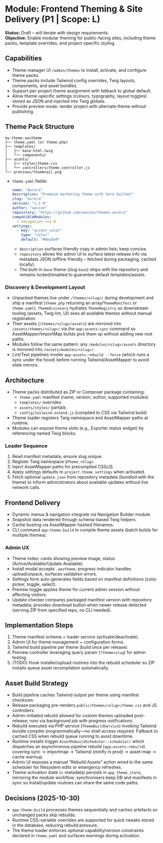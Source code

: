 # Module: Frontend Theming & Site Delivery (P1 | Scope: L)

**Status:** Draft – will iterate with design requirements.  
**Objective:** Enable modular theming for public-facing sites, including theme packs, template overrides, and project-specific styling.

## Capabilities
- Theme manager UI `/admin/themes` to install, activate, and configure theme packs.
- Theme packs include Tailwind config overrides, Twig layouts, components, and asset bundles.
- Support per-project theme assignment with fallback to global default.
- Allow theme-specific settings (colours, typography, layout toggles) stored as JSON and injected into Twig globals.
- Provide preview mode: render project with alternate theme without publishing.

## Theme Pack Structure
```
my-theme.aavtheme
├── theme.yaml (or theme.php)
├── templates/
│   ├── base.html.twig
│   └── components/
├── assets/
│   ├── styles/theme.css
│   └── controllers/theme_controller.js
└── previews/thumbnail.png
```
- `theme.yaml` fields:
  ```yaml
  name: "Aurora"
  description: "Premium marketing theme with hero builder"
  slug: "aurora"
  version: "1.2.0"
  author: "aavion"
  repository: "https://github.com/aavion/themes-aurora"
  compatibleModules:
    - navigation >=1.0
  settings:
    - key: "accent_color"
      type: "color"
      default: "#0ea5e9"
  ```
  - `description` surfaces friendly copy in admin lists; keep concise.
  - `repository` allows the admin UI to surface latest release info via metadata JSON (offline friendly – fetched during packaging, cached locally).
  - The built-in `base` theme (slug `base`) ships with the repository and remains locked/enabled to guarantee default templates/assets.

### Discovery & Development Layout
- Unpacked themes live under `/themes/<slug>/` during development and ship a manifest (`theme.php` returning an array/`ThemeManifest` or `theme.yaml`). `ThemeDiscovery` hydrates `ThemeRegistry` so downstream tooling (assets, Twig lint, UI) sees all available themes without manual registration.
- Their assets (`/themes/<slug>/assets`) are mirrored into `/assets/themes/<slug>/` via the `app:assets:sync` command so AssetMapper/ImportMap builds pick them up without adding new root paths.
- Modules follow the same pattern: any `/modules/<slug>/assets` directory is mirrored into `/assets/modules/<slug>/`.
- Lint/Test pipelines invoke `app:assets:rebuild --force` (which runs a sync under the hood) before running Tailwind/AssetMapper to avoid stale mirrors.

## Architecture
- Theme packs distributed as ZIP or Composer package containing:
  - `theme.yaml` manifest (name, version, author, supported modules)
  - `templates/` overrides
  - `assets/styles/` partials
  - `config/tailwind.extend.js` (compiled to CSS via Tailwind build)
- Theme loader registers Twig namespace and AssetMapper paths at runtime.
- Modules can expose theme slots (e.g., Exporter status widget) by referencing named Twig blocks.

### Loader Sequence
1. Read manifest metadata; ensure slug unique.
2. Register Twig namespace `@Theme_<Slug>`.
3. Inject AssetMapper paths for precompiled CSS/JS.
4. Apply settings defaults to `project.theme_settings` when activated.
5. Fetch optional `update.json` from repository metadata (bundled with the theme) to inform administrators about available updates without live network calls.

## Frontend Delivery
- Dynamic menus & navigation integrate via Navigation Builder module.
- Snapshot data rendered through schema-based Twig helpers.
- Cache busting via AssetMapper hashed filenames.
- CLI command `app:theme:build` to compile theme assets (batch builds for multiple themes).

### Admin UX
- Theme index: cards showing preview image, status (Active/Available/Update Available).
- Install modal accepts `.aavtheme`; progress indicator handles upload/unpack, surfaces validation errors.
- Settings form auto-generates fields based on manifest definitions (color picker, toggle, select).
- Preview toggle applies theme for current admin session without affecting visitors.
- Update checker compares packaged manifest version with repository metadata; provides download button when newer release detected (serving ZIP from specified repo, no CLI needed).

## Implementation Steps
1. Theme manifest schema + loader service (activate/deactivate).
2. Admin UI for theme management + configuration forms.
3. Tailwind build pipeline per theme (build once per release).
4. Preview controller leveraging query param (`?theme=slug`) for admin testing.
5. (TODO) Hook installer/upload routines into the rebuild scheduler so ZIP installs queue asset recompilation automatically.

## Asset Build Strategy
- Build pipeline caches Tailwind output per theme using manifest checksum.
- Release packaging pre-renders `public/themes/<slug>/theme.css` and JS controllers.
- Admin-initiated rebuild allowed for custom themes uploaded post-release; runs via background job with progress notifications.
- Rebuild executed via PHP service (`ThemeBuildService`) invoking Tailwind bundle compiler programmatically—no shell access required. Fallback to cached CSS when rebuild queue running to avoid downtime.
- Runtime installs trigger `AssetRebuildScheduler::schedule()` which dispatches an asynchronous pipeline rebuild (`app:assets:rebuild`) covering sync → importmap → Tailwind (minify in prod) → asset-map → cache warmup.
- Admin UI exposes a manual “Rebuild Assets” action wired to the same scheduler for filesystem edits or emergency refreshes.
- Theme activation state (+ metadata) persists in `app_theme_state`, mirroring the module workflow; synchronisers keep DB and manifests in sync so install/update routines can share the same code paths.

## Decisions (2025-10-30)
- `app:theme:build` processes themes sequentially and caches artefacts so unchanged packs skip rebuilds.
- Runtime CSS-variable overrides are supported for quick tweaks stored in the database, reducing rebuild pressure.
- The theme loader enforces optional capability/version constraints declared in `theme.yaml` and surfaces warnings during activation.

